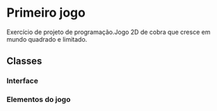 # Primeiro jogo

Exercício de projeto de programação.Jogo 2D de cobra que cresce em mundo quadrado e limitado.


## Classes

### Interface


### Elementos do jogo
